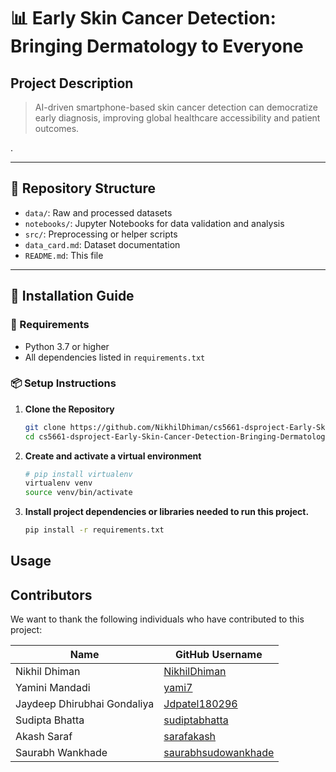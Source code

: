 # 📊 Early Skin Cancer Detection: Bringing Dermatology to Everyone

## Project Description 

> AI-driven smartphone-based skin cancer detection can democratize early diagnosis, improving global healthcare accessibility and patient outcomes.

.

---

## 📂 Repository Structure
- `data/`: Raw and processed datasets
- `notebooks/`: Jupyter Notebooks for data validation and analysis
- `src/`: Preprocessing or helper scripts
- `data_card.md`: Dataset documentation
- `README.md`: This file

---

## 🚀 Installation Guide

### 🔧 Requirements
- Python 3.7 or higher  
- All dependencies listed in `requirements.txt`

### 📦 Setup Instructions

1. **Clone the Repository**
   ```bash
   git clone https://github.com/NikhilDhiman/cs5661-dsproject-Early-Skin-Cancer-Detection-Bringing-Dermatology-to-Everyone.git
   cd cs5661-dsproject-Early-Skin-Cancer-Detection-Bringing-Dermatology-to-Everyone 
2. **Create and activate a virtual environment**

   ```bash
   # pip install virtualenv
   virtualenv venv
   source venv/bin/activate
   ```
3. **Install project dependencies or libraries needed to run this project.**

   ```bash
   pip install -r requirements.txt
   ```

## Usage

## Contributors

We want to thank the following individuals who have contributed to this project:


| Name | GitHub Username |
|---|---|
| Nikhil Dhiman | [NikhilDhiman](https://github.com/NikhilDhiman) |
| Yamini Mandadi | [yami7](https://github.com/yami7)  |
| Jaydeep Dhirubhai Gondaliya | [Jdpatel180296](https://github.com/Jdpatel180296)  |
| Sudipta Bhatta | [sudiptabhatta](https://github.com/sudiptabhatta)  |
| Akash Saraf | [sarafakash](https://github.com/sarafakash)  |
| Saurabh Wankhade | [saurabhsudowankhade](https://github.com/saurabhsudowankhade)  |

